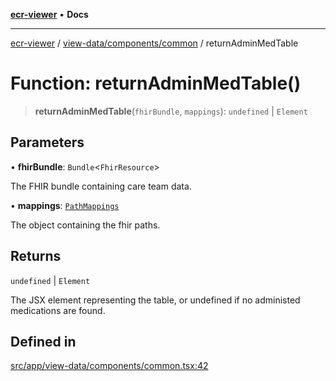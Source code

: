 [**ecr-viewer**](../../../../README.md) • **Docs**

***

[ecr-viewer](../../../../README.md) / [view-data/components/common](../README.md) / returnAdminMedTable

# Function: returnAdminMedTable()

> **returnAdminMedTable**(`fhirBundle`, `mappings`): `undefined` \| `Element`

## Parameters

• **fhirBundle**: `Bundle`\<`FhirResource`\>

The FHIR bundle containing care team data.

• **mappings**: [`PathMappings`](../../../../utils/interfaces/PathMappings.md)

The object containing the fhir paths.

## Returns

`undefined` \| `Element`

The JSX element representing the table, or undefined if no administed medications are found.

## Defined in

[src/app/view-data/components/common.tsx:42](https://github.com/CDCgov/phdi/blob/fa63a85e5b4651bdfc0d25ecc23a67e11fbcba18/containers/ecr-viewer/src/app/view-data/components/common.tsx#L42)

